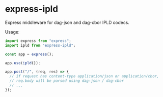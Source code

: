 # express-ipld

Express middleware for dag-json and dag-cbor IPLD codecs.

Usage:

```ts
import express from "express";
import ipld from "express-ipld";

const app = express();

app.use(ipld());

app.post("/", (req, res) => {
  // if request has content-type application/json or application/cbor,
  // req.body will be parsed using dag-json / dag-cbor
  // ...
});
```

